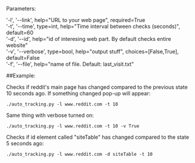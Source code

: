 
Parameters:

'-l', '--link', help="URL to your web page", required=True </br>
'-t', '--time', type=int, help="Time interval between checks (seconds)", default=60 </br>
'-d', '--id', help="id of interesing web part. By default checks entire website" </br>
'-v', '--verbose', type=bool, help="output stuff", choices=[False,True], default=False </br>
'-f', '--file', help="name of file. Default: last_visit.txt"



##Example:

Checks if reddit's main page has changed compared to the previous state 10 seconds ago. If something changed pop-up will appear:

    ./auto_tracking.py -l www.reddit.com -t 10

Same thing with verbose turned on:

    ./auto_tracking.py -l www.reddit.com -t 10 -v True


Checks if id element called "siteTable" has changed compared to the state 5 seconds ago:

    ./auto_tracking.py -l www.reddit.com -d siteTable -t 10

